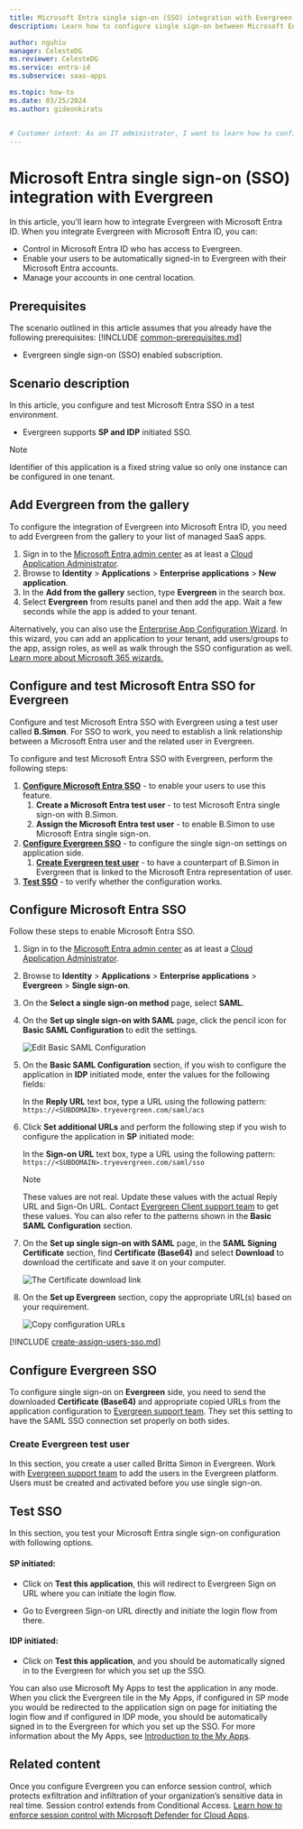 ```yaml
---
title: Microsoft Entra single sign-on (SSO) integration with Evergreen
description: Learn how to configure single sign-on between Microsoft Entra ID and Evergreen.

author: nguhiu
manager: CelesteDG
ms.reviewer: CelesteDG
ms.service: entra-id
ms.subservice: saas-apps

ms.topic: how-to
ms.date: 03/25/2024
ms.author: gideonkiratu


# Customer intent: As an IT administrator, I want to learn how to configure single sign-on between Microsoft Entra ID and Evergreen so that I can control who has access to Evergreen, enable automatic sign-in with Microsoft Entra accounts, and manage my accounts in one central location.
---
```


# Microsoft Entra single sign-on (SSO) integration with Evergreen

In this article,  you'll learn how to integrate Evergreen with Microsoft Entra ID. When you integrate Evergreen with Microsoft Entra ID, you can:

* Control in Microsoft Entra ID who has access to Evergreen.
* Enable your users to be automatically signed-in to Evergreen with their Microsoft Entra accounts.
* Manage your accounts in one central location.

## Prerequisites
The scenario outlined in this article assumes that you already have the following prerequisites:
[!INCLUDE [common-prerequisites.md](~/identity/saas-apps/includes/common-prerequisites.md)]
* Evergreen single sign-on (SSO) enabled subscription.

## Scenario description

In this article,  you configure and test Microsoft Entra SSO in a test environment.

* Evergreen supports **SP and IDP** initiated SSO.

> [!NOTE]
> Identifier of this application is a fixed string value so only one instance can be configured in one tenant.

## Add Evergreen from the gallery

To configure the integration of Evergreen into Microsoft Entra ID, you need to add Evergreen from the gallery to your list of managed SaaS apps.

1. Sign in to the [Microsoft Entra admin center](https://entra.microsoft.com) as at least a [Cloud Application Administrator](~/identity/role-based-access-control/permissions-reference.md#cloud-application-administrator).
1. Browse to **Identity** > **Applications** > **Enterprise applications** > **New application**.
1. In the **Add from the gallery** section, type **Evergreen** in the search box.
1. Select **Evergreen** from results panel and then add the app. Wait a few seconds while the app is added to your tenant.

 Alternatively, you can also use the [Enterprise App Configuration Wizard](https://portal.office.com/AdminPortal/home?Q=Docs#/azureadappintegration). In this wizard, you can add an application to your tenant, add users/groups to the app, assign roles, as well as walk through the SSO configuration as well. [Learn more about Microsoft 365 wizards.](/microsoft-365/admin/misc/azure-ad-setup-guides)


<a name='configure-and-test-azure-ad-sso-for-evergreen'></a>

## Configure and test Microsoft Entra SSO for Evergreen

Configure and test Microsoft Entra SSO with Evergreen using a test user called **B.Simon**. For SSO to work, you need to establish a link relationship between a Microsoft Entra user and the related user in Evergreen.

To configure and test Microsoft Entra SSO with Evergreen, perform the following steps:

1. **[Configure Microsoft Entra SSO](#configure-azure-ad-sso)** - to enable your users to use this feature.
    1. **Create a Microsoft Entra test user** - to test Microsoft Entra single sign-on with B.Simon.
    1. **Assign the Microsoft Entra test user** - to enable B.Simon to use Microsoft Entra single sign-on.
1. **[Configure Evergreen SSO](#configure-evergreen-sso)** - to configure the single sign-on settings on application side.
    1. **[Create Evergreen test user](#create-evergreen-test-user)** - to have a counterpart of B.Simon in Evergreen that is linked to the Microsoft Entra representation of user.
1. **[Test SSO](#test-sso)** - to verify whether the configuration works.

<a name='configure-azure-ad-sso'></a>

## Configure Microsoft Entra SSO

Follow these steps to enable Microsoft Entra SSO.

1. Sign in to the [Microsoft Entra admin center](https://entra.microsoft.com) as at least a [Cloud Application Administrator](~/identity/role-based-access-control/permissions-reference.md#cloud-application-administrator).
1. Browse to **Identity** > **Applications** > **Enterprise applications** > **Evergreen** > **Single sign-on**.
1. On the **Select a single sign-on method** page, select **SAML**.
1. On the **Set up single sign-on with SAML** page, click the pencil icon for **Basic SAML Configuration** to edit the settings.

   ![Edit Basic SAML Configuration](common/edit-urls.png)

1. On the **Basic SAML Configuration** section, if you wish to configure the application in **IDP** initiated mode, enter the values for the following fields:

    In the **Reply URL** text box, type a URL using the following pattern:
    `https://<SUBDOMAIN>.tryevergreen.com/saml/acs`

1. Click **Set additional URLs** and perform the following step if you wish to configure the application in **SP** initiated mode:

    In the **Sign-on URL** text box, type a URL using the following pattern:
    `https://<SUBDOMAIN>.tryevergreen.com/saml/sso`

	> [!NOTE]
	> These values are not real. Update these values with the actual Reply URL and Sign-On URL. Contact [Evergreen Client support team](mailto:support@tryevergreen.com) to get these values. You can also refer to the patterns shown in the **Basic SAML Configuration** section.

1. On the **Set up single sign-on with SAML** page, in the **SAML Signing Certificate** section,  find **Certificate (Base64)** and select **Download** to download the certificate and save it on your computer.

	![The Certificate download link](common/certificatebase64.png)

1. On the **Set up Evergreen** section, copy the appropriate URL(s) based on your requirement.

	![Copy configuration URLs](common/copy-configuration-urls.png)

<a name='create-an-azure-ad-test-user'></a>

[!INCLUDE [create-assign-users-sso.md](~/identity/saas-apps/includes/create-assign-users-sso.md)]

## Configure Evergreen SSO

To configure single sign-on on **Evergreen** side, you need to send the downloaded **Certificate (Base64)** and appropriate copied URLs from the application configuration to [Evergreen support team](mailto:support@tryevergreen.com). They set this setting to have the SAML SSO connection set properly on both sides.

### Create Evergreen test user

In this section, you create a user called Britta Simon in Evergreen. Work with [Evergreen support team](mailto:support@tryevergreen.com) to add the users in the Evergreen platform. Users must be created and activated before you use single sign-on.

## Test SSO 

In this section, you test your Microsoft Entra single sign-on configuration with following options. 

#### SP initiated:

* Click on **Test this application**, this will redirect to Evergreen Sign on URL where you can initiate the login flow.  

* Go to Evergreen Sign-on URL directly and initiate the login flow from there.

#### IDP initiated:

* Click on **Test this application**, and you should be automatically signed in to the Evergreen for which you set up the SSO. 

You can also use Microsoft My Apps to test the application in any mode. When you click the Evergreen tile in the My Apps, if configured in SP mode you would be redirected to the application sign on page for initiating the login flow and if configured in IDP mode, you should be automatically signed in to the Evergreen for which you set up the SSO. For more information about the My Apps, see [Introduction to the My Apps](https://support.microsoft.com/account-billing/sign-in-and-start-apps-from-the-my-apps-portal-2f3b1bae-0e5a-4a86-a33e-876fbd2a4510).

## Related content

Once you configure Evergreen you can enforce session control, which protects exfiltration and infiltration of your organization’s sensitive data in real time. Session control extends from Conditional Access. [Learn how to enforce session control with Microsoft Defender for Cloud Apps](/cloud-app-security/proxy-deployment-any-app).
